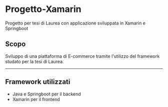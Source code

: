 # Progetto-Xamarin
Progetto per tesi di Laurea con applicazione sviluppata in Xamarin e Springboot
## Scopo
Sviluppo di una piattaforma di E-commerce tramite l'utilizzo del framework studato per la tesi di Laurea.

---
## Framework utilizzati
- Java e Springboot per il backend
- Xamarin per il frontend
